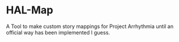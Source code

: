 # HAL-Map
A Tool to make custom story mappings for Project Arrhythmia until an official way has been implemented I guess.
